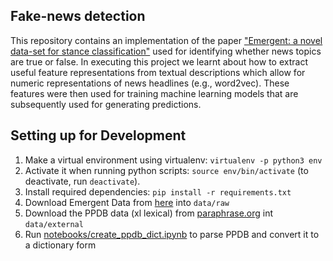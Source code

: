 ## Fake-news detection

This repository contains an implementation of the paper ["Emergent: a novel data-set for stance classification"](https://aclanthology.org/N16-1138.pdf) used for identifying whether news topics are true or false. In executing this project we learnt about how to extract useful feature representations from textual descriptions which allow for numeric representations of news headlines (e.g., word2vec). These features were then used for training machine learning models that are subsequently used for generating predictions.  

## Setting up for Development

1. Make a virtual environment using virtualenv: `virtualenv -p python3 env`
2. Activate it when running python scripts: `source env/bin/activate` (to deactivate, run `deactivate`).
3. Install required dependencies: `pip install -r requirements.txt`
4. Download Emergent Data from [here](https://drive.google.com/folderview?id=0BwPdBcatuO0vYTAxSnA1d09qdGM&usp=sharing) into `data/raw`
5. Download the PPDB data (xl lexical) from [paraphrase.org](http://paraphrase.org/#/download) int `data/external`
6. Run [notebooks/create_ppdb_dict.ipynb](notebooks/create_ppdb_dict.ipynb) to parse PPDB and convert it to a dictionary form
 
